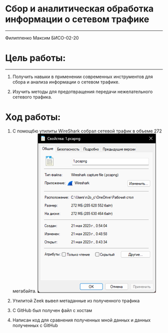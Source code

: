 # Сбор и аналитическая обработка информации о сетевом трафике
---
Филиппенко Максим БИСО-02-20

# Цель работы:
---
1. Получить навыки в применении современных инструментов для сбора и анализа информации о сетевом трафике.

2. Изучить методы для предотвращения передачи нежелательного сетевого трафика.

# Ход работы:

1. С помощбю утилиты WireShark собрал сетевой трафик в объеме 272 мегабайта.
![Image alt](https://github.com/N2OCaKeS/AuthSystem_5sem/blob/main/Pr2/screenshots/1.png)

2. Утилитой Zeek вывел метаданные из полученного трафика

3. С GitHub был получен файл с хостам

4. Написан код для сравнения полученных мной данных и данных полученных с GitHub
